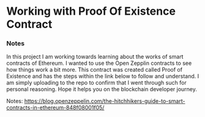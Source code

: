  # Working with Proof Of Existence Contract
 
 ### Notes 

 In this project I am working towards learning about the works of smart contracts of Ethereum. I wanted to use the Open Zepplin contracts to see how things work a bit more. This contract was created called Proof of Existence and has the steps within the link below to follow and understand. I am simply uploading to the repo to confirm that I went through such for personal reasoning. Hope it helps you on the blockchain developer journey.

 
 Notes: https://blog.openzeppelin.com/the-hitchhikers-guide-to-smart-contracts-in-ethereum-848f08001f05/
